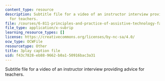 ```yaml
---
content_type: resource
description: Subtitle file for a video of an instructor interview providing advice
  for teachers.
file: /courses/6-811-principles-and-practice-of-assistive-technology-fall-2014/f43c7828eb889662b0a150916bac3a31_ZGCJabWew3A.srt
file_type: application/x-subrip
learning_resource_types: []
license: https://creativecommons.org/licenses/by-nc-sa/4.0/
ocw_type: OCWFile
resourcetype: Other
title: 3play caption file
uid: f43c7828-eb88-9662-b0a1-50916bac3a31
---
```

Subtitle file for a video of an instructor interview providing advice for teachers.